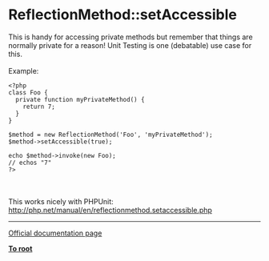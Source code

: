 # ReflectionMethod::setAccessible



This is handy for accessing private methods but remember that things are normally private for a reason! Unit Testing is one (debatable) use case for this.<br><br>Example:<br>

```
<?php
class Foo {
  private function myPrivateMethod() {
    return 7;
  }
}

$method = new ReflectionMethod('Foo', 'myPrivateMethod');
$method->setAccessible(true);
 
echo $method->invoke(new Foo);
// echos "7"
?>
```
<br><br>This works nicely with PHPUnit: http://php.net/manual/en/reflectionmethod.setaccessible.php  

---

[Official documentation page](https://www.php.net/manual/en/reflectionmethod.setaccessible.php)

**[To root](/README.md)**
